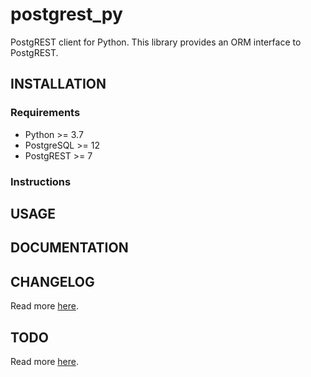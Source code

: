 # postgrest_py

PostgREST client for Python. This library provides an ORM interface to PostgREST.

## INSTALLATION

### Requirements

- Python >= 3.7
- PostgreSQL >= 12
- PostgREST >= 7

### Instructions

## USAGE

## DOCUMENTATION

## CHANGELOG

Read more [here](https://github.com/lqmanh/postgrest_py/blob/master/CHANGELOG.md).

## TODO

Read more [here](https://github.com/lqmanh/postgrest_py/blob/master/TODO.md).
